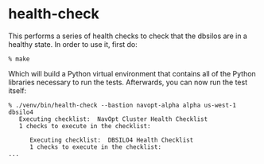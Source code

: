# health-check

This performs a series of health checks to check that the dbsilos are in a
healthy state.  In order to use it, first do:

```shell
% make
```

Which will build a Python virtual environment that contains all of the Python
libraries necessary to run the tests.  Afterwards, you can now run the test
itself:

```shell
% ./venv/bin/health-check --bastion navopt-alpha alpha us-west-1 dbsilo4
   Executing checklist:  NavOpt Cluster Health Checklist
   1 checks to execute in the checklist:

      Executing checklist:  DBSILO4 Health Checklist
      1 checks to execute in the checklist:
...
```
